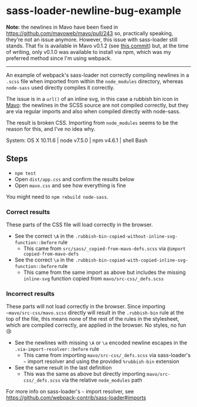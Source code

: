 # sass-loader-newline-bug-example

__Note:__ the newlines in Mavo have been fixed in https://github.com/mavoweb/mavo/pull/243 so, practically speaking, they're not an issue anymore. However, this issue with sass-loader still stands. That fix is available in Mavo v0.1.2 (see [this commit](https://github.com/mavoweb/mavo/commit/44592ba91ad3dac0454a2ae3b673d82c5fd903e8)) but, at the time of writing, only v0.1.0 was available to install via npm, which was my preferred method since I'm using webpack.

---

An example of webpack's sass-loader not correctly compiling newlines in a `.scss` file when imported from within the `node_modules` directory, whereas `node-sass` used directly compiles it correctly.

The issue is in a `url()` of an inline svg, in this case a rubbish bin icon in [Mavo](http://mavo.io/): the newlines in the SCSS source are not compiled correctly, but they are via regular imports and also when compiled directly with node-sass.

The result is broken CSS. Importing from `node_modules` seems to be the reason for this, and I've no idea why.

System: OS X 10.11.6 | node v7.5.0 | npm v4.6.1 | shell Bash

## Steps

- `npm test`
- Open `dist/app.css` and confirm the results below
- Open `mavo.css` and see how everything is fine

You might need to `npm rebuild node-sass`.

### Correct results
These parts of the CSS file will load correctly in the browser.

- See the correct `\A` in the `.rubbish-bin-copied-without-inline-svg-function::before` rule
    + This came from `src/sass/_copied-from-mavo-defs.scss` via `@import copied-from-mavo-defs`
- See the correct `\a` in the `.rubbish-bin-copied-with-copied-inline-svg-function::before` rule
    + This came from the same import as above but includes the missing `inline-svg` function copied from `mavo/src-css/_defs.scss`

### Incorrect results
These parts will not load correctly in the browser. Since importing `~mavo/src-css/mavo.scss` directly will result in the `.rubbish-bin` rule at the top of the file, this means none of the rest of the rules in the stylesheet, which are compiled correctly, are applied in the browser. No styles, no fun :cry:

- See the newlines with missing `\A` or `\a` encoded newline escapes in the `.via-import-resolver::before` rule
    + This came from importing `mavo/src-css/_defs.scss` via sass-loader's `~` import resolver and using the provided `%rubbish-bin` extension
- See the same result in the last definition
    + This was the same as above but directly importing `mavo/src-css/_defs.scss` via the relative `node_modules` path

For more info on sass-loader's `~` import resolver, see https://github.com/webpack-contrib/sass-loader#imports
